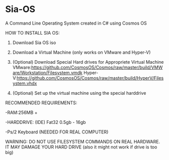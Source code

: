# Sia-OS
A Command Line Operating System created in C# using Cosmos OS

HOW TO INSTALL SIA OS:

1. Download Sia OS iso

2. Download a Virtual Machine (only works on VMware and Hyper-V)

3. (Optional) Download Special Hard drives for Appropriete Virtual Machine
VMware:https://github.com/CosmosOS/Cosmos/raw/master/build/VMWare/Workstation/Filesystem.vmdk
Hyper-V:https://github.com/CosmosOS/Cosmos/raw/master/build/HyperV/Filesystem.vhdx

4. (Optional) Set up the virtual machine using the special harddrive

RECOMMENDED REQUIREMENTS:

  -RAM:256MB +

  -HARDDRIVE: (IDE) Fat32 0.5gb - 16gb

  -Ps/2 Keyboard (NEEDED FOR REAL COMPUTER)

WARNING:
DO NOT USE FILESYSTEM COMMANDS ON REAL HARDWARE. IT MAY DAMAGE YOUR HARD DRIVE (also it might not work if drive is too big)
